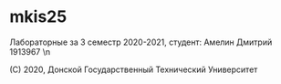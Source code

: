 # mkis25
Лабораторные за 3 семестр 2020-2021, студент: Амелин Дмитрий 1913967 \n

(С) 2020, Донской Государственный Технический Университет
